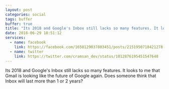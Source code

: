 ```yaml
---
layout: post
categories: social
tags: buffer
buffer: true
title: "Its 2018 and Google's Inbox still lacks so many features. It looks to me that Gmail is looking like the future of Google again. Does someone"
date: 2018-06-29 18:51:12
services: 
  - name: facebook
    link: https://facebook.com/1658129037803451/posts/2151950718421278
  - name: twitter
    link: https://twitter.com/cramsan_dev/status/1012876195451547648
---
```


Its 2018 and Google&#039;s Inbox still lacks so many features. It looks to me that Gmail is looking like the future of Google again. Does someone think that Inbox will last more than 1 or 2 years?
